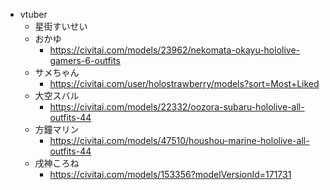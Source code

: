 
- vtuber
  - 星街すいせい
  - おかゆ
    - https://civitai.com/models/23962/nekomata-okayu-hololive-gamers-6-outfits
  - サメちゃん
    - https://civitai.com/user/holostrawberry/models?sort=Most+Liked
  - 大空スバル
    - https://civitai.com/models/22332/oozora-subaru-hololive-all-outfits-44
  - 方鐘マリン
    - https://civitai.com/models/47510/houshou-marine-hololive-all-outfits-44
  - 戌神ころね
    - https://civitai.com/models/153356?modelVersionId=171731